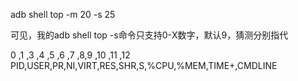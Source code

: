 adb shell top -m 20 -s 25

可见，我的adb shell top -s命令只支持0-X数字，默认9，猜测分别指代

0  ,1   ,3 ,4 ,5   ,6  ,7  ,8,9   ,10  ,11   ,12
PID,USER,PR,NI,VIRT,RES,SHR,S,%CPU,%MEM,TIME+,CMDLINE